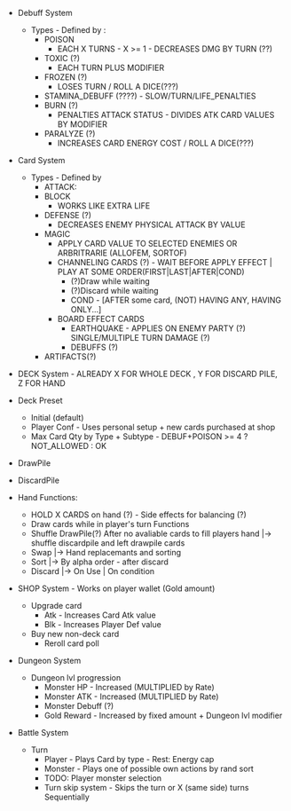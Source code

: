 - Debuff System
  - Types - Defined by :
    - POISON
      - EACH X TURNS - X >= 1 - DECREASES DMG BY TURN (??)
    - TOXIC  (?)
      - EACH TURN PLUS MODIFIER
    - FROZEN (?)
      - LOSES TURN / ROLL A DICE(???)
    - STAMINA_DEBUFF (????) - SLOW/TURN/LIFE_PENALTIES
    - BURN   (?)
      - PENALTIES ATTACK STATUS - DIVIDES ATK CARD VALUES BY MODIFIER
    - PARALYZE (?)
      - INCREASES CARD ENERGY COST / ROLL A DICE(???)

- Card System
  - Types - Defined by
    - ATTACK:
    - BLOCK
      - WORKS LIKE EXTRA LIFE
    - DEFENSE (?)
      - DECREASES ENEMY PHYSICAL ATTACK BY VALUE
    - MAGIC
      - APPLY CARD VALUE TO SELECTED ENEMIES OR ARBRITRARIE (ALLOFEM, SORTOF)
      - CHANNELING CARDS (?) - WAIT BEFORE APPLY EFFECT | PLAY AT SOME ORDER(FIRST|LAST|AFTER|COND)
        - (?)Draw while waiting
        - (?)Discard while waiting
        - COND - [AFTER some card, (NOT) HAVING ANY, HAVING ONLY...]
      - BOARD EFFECT CARDS
        - EARTHQUAKE - APPLIES ON ENEMY PARTY (?) SINGLE/MULTIPLE TURN DAMAGE (?)  
        - DEBUFFS (?)
    - ARTIFACTS(?)

 - DECK System - ALREADY X FOR WHOLE DECK , Y FOR DISCARD PILE, Z FOR HAND
  - Deck Preset
    - Initial (default)
    - Player Conf - Uses personal setup + new cards purchased at shop
    - Max Card Qty by Type + Subtype - DEBUF+POISON >= 4 ? NOT_ALLOWED : OK 
  - DrawPile
  - DiscardPile
  - Hand
    Functions:
      - HOLD X CARDS on hand (?) - Side effects for balancing (?)
      - Draw cards while in player's turn
  Functions
    - Shuffle DrawPile(?)
      After no avaliable cards to fill players hand
      |-> shuffle discardpile and left drawpile cards
    - Swap
      |-> Hand replacemants and sorting
    - Sort
      |-> By alpha order - after discard
    - Discard
      |-> On Use | On condition

 - SHOP System - Works on player wallet (Gold amount)
   - Upgrade card 
     - Atk - Increases Card Atk value
     - Blk - Increases Player Def value
   - Buy new non-deck card
     - Reroll card poll

 - Dungeon System
   - Dungeon lvl progression
     - Monster HP  - Increased (MULTIPLIED by Rate)
     - Monster ATK - Increased (MULTIPLIED by Rate)
     - Monster Debuff (?)
     - Gold Reward - Increased by fixed amount  + Dungeon lvl modifier

 - Battle System
   - Turn
     - Player  - Plays Card by type - Rest: Energy cap
     - Monster - Plays one of possible own actions by rand sort
     - TODO: Player monster selection
     - Turn skip system - Skips the turn or X (same side) turns Sequentially 
     